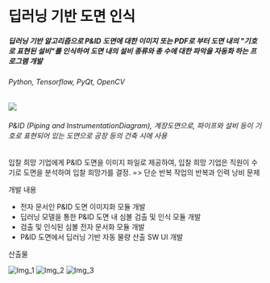 딥러닝 기반 도면 인식
====================

##### 딥러닝 기반 알고리즘으로 P&ID 도면에 대한 이미지 또는 PDF로 부터 도면 내의 "기호로 표현된 설비"를 인식하여 도면 내의 설비 종류와 총 수에 대한 파악을 자동화 하는 프로그램 개발

###### Python, Tensorflow, PyQt, OpenCV
 
<img src="https://user-images.githubusercontent.com/36432313/112260673-b7741100-8cad-11eb-8080-811250c630f3.PNG">

###### P&ID (Piping and InstrumentationDiagram), 계장도면으로, 파이프와 설비 등이 기호로 표현되어 있는 도면으로 공장 등의 건축 시에 사용

입찰 희망 기업에게 P&ID 도면을 이미지 파일로 제공하여, 입찰 희망 기업은 직원이 수기로 도면을 분석하여 입찰 희망가를 결정.
=> 단순 반복 작업의 반복과 인력 낭비 문제


개발 내용

 - 전자 문서인 P&ID 도면 이미지화 모듈 개발
 - 딥러닝 모델을 통한 P&ID 도면 내 심볼 검출 및 인식 모듈 개발
 - 검출 및 인식된 심볼 전자 문서화 모듈 개발
 - P&ID 도면에서 딥러닝 기반 자동 물량 산출 SW UI 개발

산출물

![Img_1](https://user-images.githubusercontent.com/36432313/112261681-ac21e500-8caf-11eb-875a-b5ac4d6edcc3.png)
![Img_2](https://user-images.githubusercontent.com/36432313/112261687-ad531200-8caf-11eb-9766-da75d627cf03.png)
![Img_3](https://user-images.githubusercontent.com/36432313/112261689-ad531200-8caf-11eb-926d-4a6f3a38c2d5.png)





